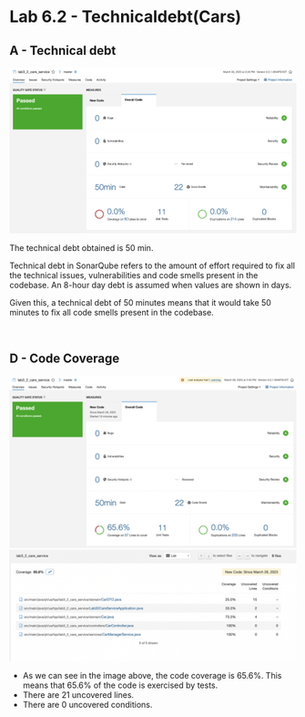 # Lab 6.2 - Technicaldebt(Cars)

## A - Technical debt

![Results1](images/analysis1.png)

The technical debt obtained is 50 min.

Technical debt in SonarQube refers to the amount of effort required to fix all the technical issues, vulnerabilities and code smells present in the codebase. An 8-hour day debt is assumed when values are shown in days.

Given this, a technical debt of 50 minutes means that it would take 50 minutes to fix all code smells present in the codebase.


<br>


## D - Code Coverage

![Results1](images/code_coverage_1.png)
![Results1](images/code_coverage_2.png)

- As we can see in the image above, the code coverage is 65.6%. This means that 65.6% of the code is exercised by tests. 
- There are 21 uncovered lines.
- There are 0 uncovered conditions.
